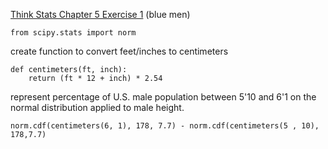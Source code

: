 [Think Stats Chapter 5 Exercise 1](http://greenteapress.com/thinkstats2/html/thinkstats2006.html#toc50) (blue men)

~~~~
from scipy.stats import norm
~~~~

create function to convert feet/inches to centimeters

~~~~
def centimeters(ft, inch):
    return (ft * 12 + inch) * 2.54
~~~~

represent percentage of U.S. male population between 5'10 and 6'1 on the normal distribution applied to male height. 

~~~~
norm.cdf(centimeters(6, 1), 178, 7.7) - norm.cdf(centimeters(5 , 10), 178,7.7)


